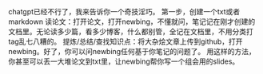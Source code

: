 chatgpt已经不行了，我来告诉你一个奇技淫巧。
第一步，创建一个txt或者markdown
读论文：打开论文，打开newbing，不懂就问，笔记记在刚才创建的文档里。无论读多少篇，看多少博客，什么都别管，全记在文档里，不用分类打tag乱七八糟的。
提炼/总结/查找知识点：将大杂烩文章上传到github，打开newbing。好了，你可以问newbing任何基于你笔记的问题了。
用这样的方法，你甚至可以丢一大堆论文到txt里，让newbing帮你写一个组会用的slides。
